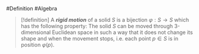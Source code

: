 #Definition #Algebra

> [!definition]
> A ***rigid motion*** of a solid $S$ is a bijection $\varphi:S \to S$ which has the following property: The solid $S$ can be moved through 3-dimensional Euclidean space in such a way that it does not change its shape and when the movement stops, i.e. each point $p\in S$ is in position $\varphi(p)$.
